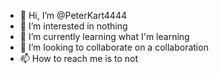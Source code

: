 - 👋 Hi, I’m @PeterKart4444
- 👀 I’m interested in nothing
- 🌱 I’m currently learning what I'm learning
- 💞️ I’m looking to collaborate on a collaboration
- 📫 How to reach me is to not

<!---
PeterKart4444/PeterKart4444 is a ✨ special ✨ repository because its `README.md` (this file) appears on your GitHub profile.
You can click the Preview link to take a look at your changes.
--->
